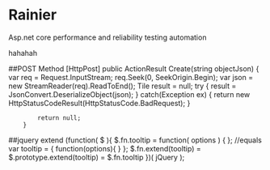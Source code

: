 # Rainier
Asp.net core performance and reliability testing automation

hahahah

##POST Method
     [HttpPost]
        public ActionResult Create(string objectJson)
        {
            var req = Request.InputStream;
            req.Seek(0, SeekOrigin.Begin);
            var json = new StreamReader(req).ReadToEnd();
            Tile result = null;
            try
            {
                result = JsonConvert.DeserializeObject<Tile>(json);
            }
            catch(Exception ex)
            {
                return new HttpStatusCodeResult(HttpStatusCode.BadRequest);
            }

            return null;
        }

##jquery extend
	(function( $ ){
		$.fn.tooltip = function( options ) {
	};
	//equals
	var tooltip = {
	function(options){
		}
	};
	$.fn.extend(tooltip) = $.prototype.extend(tooltip) = $.fn.tooltip
	})( jQuery );